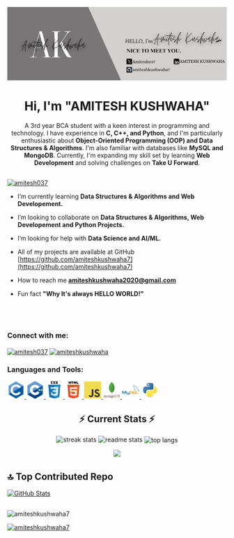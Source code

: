 ![logo](https://github.com/amiteshkushwaha7/amiteshkushwaha7/blob/master/TWITTWER%20BANNER.png)

 <h1 align="center">Hi, I'm "AMITESH KUSHWAHA"</h1>
 
<p align="center">A 3rd year BCA student with a keen interest in programming and technology. I have experience in <strong>C, C++, and Python</strong>, and I'm particularly enthusiastic about <strong>Object-Oriented Programming (OOP) and Data Structures & Algorithms</strong>. I'm also familiar with databases like <strong>MySQL and MongoDB</strong>. Currently, I'm expanding my skill set by learning <strong>Web Development</strong> and solving challenges on <strong>Take U Forward</strong>.</p>

<h2></h2>

<p align="left"> <a href="https://twitter.com/amitesh037" target="blank"><img src="https://img.shields.io/twitter/follow/amitesh037?logo=twitter&style=for-the-badge" alt="amitesh037" /></a> </p>

- I’m currently learning **Data Structures & Algorithms and Web Developement.**

- I’m looking to collaborate on **Data Structures & Algorithms, Web Developement and Python Projects.**

- I’m looking for help with **Data Science and AI/ML.**

- All of my projects are available at GitHub [https://github.com/amiteshkushwaha7](https://github.com/amiteshkushwaha7)

- How to reach me **amiteshkushwaha2020@gmail.com**

- Fun fact **"Why It's always HELLO WORLD!"**

<h2></br>

<h3 align="left">Connect with me:</h3>
<p align="left">
<a href="https://twitter.com/amitesh037" target="blank"><img align="center" src="https://raw.githubusercontent.com/rahuldkjain/github-profile-readme-generator/master/src/images/icons/Social/twitter.svg" alt="amitesh037" height="30" width="40" /></a>
<a href="https://linkedin.com/in/amiteshkushwaha" target="blank"><img align="center" src="https://raw.githubusercontent.com/rahuldkjain/github-profile-readme-generator/master/src/images/icons/Social/linked-in-alt.svg" alt="amiteshkushwaha" height="30" width="40" /></a>
</p>

<h3 align="left">Languages and Tools:</h3>
<p align="left"> <a href="https://www.cprogramming.com/" target="_blank" rel="noreferrer"> <img src="https://raw.githubusercontent.com/devicons/devicon/master/icons/c/c-original.svg" alt="c" width="40" height="40"/> </a> <a href="https://www.w3schools.com/cpp/" target="_blank" rel="noreferrer"> <img src="https://raw.githubusercontent.com/devicons/devicon/master/icons/cplusplus/cplusplus-original.svg" alt="cplusplus" width="40" height="40"/> </a> <a href="https://www.w3schools.com/css/" target="_blank" rel="noreferrer"> <img src="https://raw.githubusercontent.com/devicons/devicon/master/icons/css3/css3-original-wordmark.svg" alt="css3" width="40" height="40"/> </a> <a href="https://www.w3.org/html/" target="_blank" rel="noreferrer"> <img src="https://raw.githubusercontent.com/devicons/devicon/master/icons/html5/html5-original-wordmark.svg" alt="html5" width="40" height="40"/> </a> <a href="https://developer.mozilla.org/en-US/docs/Web/JavaScript" target="_blank" rel="noreferrer"> <img src="https://raw.githubusercontent.com/devicons/devicon/master/icons/javascript/javascript-original.svg" alt="javascript" width="40" height="40"/> </a> <a href="https://www.mongodb.com/" target="_blank" rel="noreferrer"> <img src="https://raw.githubusercontent.com/devicons/devicon/master/icons/mongodb/mongodb-original-wordmark.svg" alt="mongodb" width="40" height="40"/> </a> <a href="https://www.mysql.com/" target="_blank" rel="noreferrer"> <img src="https://raw.githubusercontent.com/devicons/devicon/master/icons/mysql/mysql-original-wordmark.svg" alt="mysql" width="40" height="40"/> </a> <a href="https://www.python.org" target="_blank" rel="noreferrer"> <img src="https://raw.githubusercontent.com/devicons/devicon/master/icons/python/python-original.svg" alt="python" width="40" height="40"/> </a> </p>

<h2 align="center">⚡ Current Stats ⚡</h2>

<div align=center>
  <img width=390 src="https://streak-stats.demolab.com/?user=amiteshkushwaha7&count_private=true&theme=react&border_radius=10" alt="streak stats"/>
  <img width=390 src="https://github-readme-stats.vercel.app/api?username=amiteshkushwaha7&show_icons=true&theme=react&rank_icon=github&border_radius=10" alt="readme stats" />
  <img width=325 align="center" src="https://github-readme-stats.vercel.app/api/top-langs/?username=amiteshkushwaha7&hide=HTML&langs_count=8&layout=compact&theme=react&border_radius=10&size_weight=0.5&count_weight=0.5&exclude_repo=github-readme-stats" alt="top langs" />

![](https://github-profile-summary-cards.vercel.app/api/cards/profile-details?username=amiteshkushwaha7&theme=2077) 

</div>
 

<h2 align="left">🔝 Top Contributed Repo</h2>

[![GitHub Stats](https://github-contributor-stats.vercel.app/api?username=amiteshkushwaha7&limit=5&theme=radical&combine_all_yearly_contributions=true)](https://github.com/amiteshkushwaha7?tab=repositories)

<h2></h2>

<p align="left"> <img src="https://komarev.com/ghpvc/?username=amiteshkushwaha7&label=Profile%20views&color=0e75b6&style=flat" alt="amiteshkushwaha7" /> </p>

<p align="left"> <a href="https://github.com/ryo-ma/github-profile-trophy"><img src="https://github-profile-trophy.vercel.app/?username=amiteshkushwaha7&theme=radical" alt="amiteshkushwaha7" /></a> </p>



